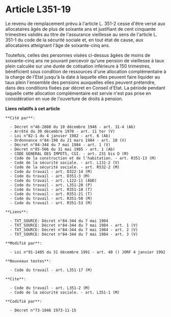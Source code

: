 # Article L351-19

Le revenu de remplacement prévu à l'article L. 351-2 cesse d'être versé aux allocataires âgés de plus de soixante ans et
justifiant de cent cinquante trimestres validés au titre de l'assurance vieillesse au sens de l'article L. 351-1 du code de
la sécurité sociale et, en tout état de cause, aux allocataires atteignant l'âge de soixante-cinq ans.

Toutefois, celles des personnes visées ci-dessus âgées de moins de soixante-cinq ans ne pouvant percevoir qu'une pension de
vieillesse à taux plein calculée sur une durée de cotisation inférieure à 150 trimestres, bénéficient sous condition de
ressources d'une allocation complémentaire à la charge de l'Etat jusqu'à la date à laquelle elles peuvent faire liquider au
taux plein l'ensemble des pensions auxquelles elles peuvent prétendre, dans des conditions fixées par décret en Conseil
d'Etat. La période pendant laquelle cette allocation complémentaire est servie n'est pas prise en considération en vue de
l'ouverture de droits à pension.

**Liens relatifs à cet article**

	**Cité par**:

	  - Décret n°46-2880 du 10 décembre 1946 - art. 31-4 (Ab)
	  - Arrêté du 30 décembre 1970 - art. 11 ter (V)
	  - Loi n°82-1 du 4 janvier 1982 - art. 6 (Ab)
	  - Ordonnance n°84-198 du 21 mars 1984 - art. 10 (V)
	  - Décret n°84-344 du 7 mai 1984 - art. 1 (V)
	  - Décret n°85-566 du 31 mai 1985 - art. 1 (Ab)
	  - CODE GENERAL DES IMPOTS, CGI. - art. 231 bis D (M)
	  - Code de la construction et de l'habitation. - art. R351-13 (M)
	  - Code de la sécurité sociale. - art. L131-2 (V)
	  - Code de la sécurité sociale. - art. R532-2 (M)
	  - Code du travail - art. D322-14 (M)
	  - Code du travail - art. D351-3 (M)
	  - Code du travail - art. L122-11 (AbD)
	  - Code du travail - art. L351-20 (P)
	  - Code du travail - art. R351-18 (T)
	  - Code du travail - art. R351-21 (T)
	  - Code du travail - art. R351-50 (M)
	  - Code du travail - art. R351-53 (M)

	**Liens**:

	  - TXT_SOURCE: Décret n°84-344 du 7 mai 1984
	  - TXT_SOURCE: Décret n°84-344 du 7 mai 1984 - art. 1 (V)
	  - TXT_SOURCE: Décret n°84-344 du 7 mai 1984 - art. 2 (V)
	  - TXT_SOURCE: Décret n°84-344 du 7 mai 1984 - art. 3 (V)

	**Modifié par**:

	  - Loi n°91-1405 du 31 décembre 1991 - art. 40 () JORF 4 janvier 1992

	**Nouveaux textes**:

	  - Code du travail - art. L351-17 (M)

	**Cite**:

	  - Code du travail - art. L351-2 (M)
	  - Code de la sécurité sociale. - art. L351-1 (M)

	**Codifié par**:

	  - Décret n°73-1046 1973-11-15
